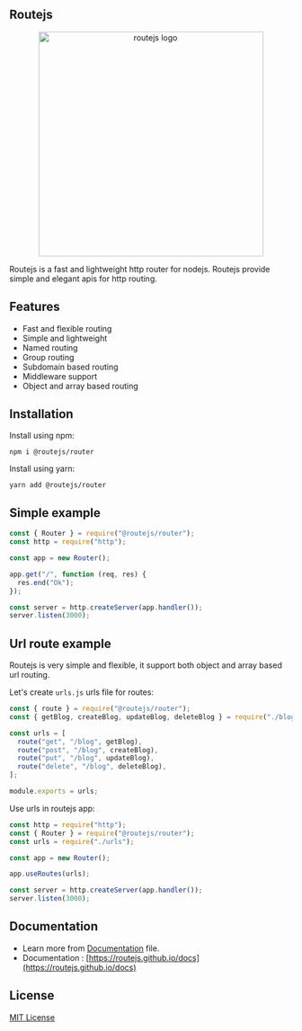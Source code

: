 ## Routejs

<p align="center">
  <img src="https://raw.githubusercontent.com/routejs/docs/main/routejs.jpg" width="400px" alt="routejs logo">
</p>

Routejs is a fast and lightweight http router for nodejs.
Routejs provide simple and elegant apis for http routing.

## Features

- Fast and flexible routing
- Simple and lightweight
- Named routing
- Group routing
- Subdomain based routing
- Middleware support
- Object and array based routing

## Installation

Install using npm:

```shell
npm i @routejs/router
```

Install using yarn:

```shell
yarn add @routejs/router
```

## Simple example

```javascript
const { Router } = require("@routejs/router");
const http = require("http");

const app = new Router();

app.get("/", function (req, res) {
  res.end("Ok");
});

const server = http.createServer(app.handler());
server.listen(3000);
```

## Url route example

Routejs is very simple and flexible, it support both object and array based url routing.

Let's create `urls.js` urls file for routes:

```javascript
const { route } = require("@routejs/router");
const { getBlog, createBlog, updateBlog, deleteBlog } = require("./blogs");

const urls = [
  route("get", "/blog", getBlog),
  route("post", "/blog", createBlog),
  route("put", "/blog", updateBlog),
  route("delete", "/blog", deleteBlog),
];

module.exports = urls;
```

Use urls in routejs app:

```javascript
const http = require("http");
const { Router } = require("@routejs/router");
const urls = require("./urls");

const app = new Router();

app.useRoutes(urls);

const server = http.createServer(app.handler());
server.listen(3000);
```

## Documentation

- Learn more from [Documentation](https://github.com/routejs/docs/) file.
- Documentation : [https://routejs.github.io/docs](https://routejs.github.io/docs)

## License

[MIT License](https://github.com/routejs/router/blob/main/LICENSE)
